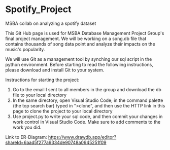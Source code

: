 # Spotify_Project
MSBA collab on analyzing a spotify dataset

This Git Hub page is used for MSBA Database Management Project Group's final project management.
We will be working on a song.db file that contains thousands of song data point and analyze their impacts on the music's popularity.

We will use Git as a management tool by synching our sql script in the python environment. Before starting to read the followiing instructions, please download and install Git to your system.

Instructions for starting the project:

1. Go to the email I sent to all members in the group and download the db file to your local directory
2. In the same directory, open Visual Studio Code; in the command palette (the top search bar) typed in ">clone", and then use the HTTP link in this page to clone the project to your local directory
3. Use project.py to write your sql code, and then commit your changes in work control in Visual Studio Code. Make sure to add comments to the work you did.

Link to ER-Diagram: https://www.drawdb.app/editor?shareId=6aad5f277a9334de90748a0945251f09

